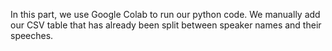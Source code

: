 In this part, we use Google Colab to run our python code.
We manually add our CSV table that has already been split between speaker names and their speeches.
